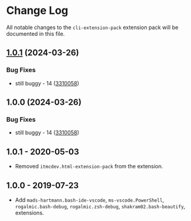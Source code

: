 # Change Log
All notable changes to the `cli-extension-pack` extension pack will be documented in this file.

## [1.0.1](https://github.com/ITMCdev/vscode-extensions/compare/cli-extension-pack-v1.0.0...cli-extension-pack-v1.0.1) (2024-03-26)


### Bug Fixes

* still buggy - 14 ([3310058](https://github.com/ITMCdev/vscode-extensions/commit/3310058b0fa82ef15cbcb983946897a2c09a98f6))

## 1.0.0 (2024-03-26)


### Bug Fixes

* still buggy - 14 ([3310058](https://github.com/ITMCdev/vscode-extensions/commit/3310058b0fa82ef15cbcb983946897a2c09a98f6))

## 1.0.1 - 2020-05-03

- Removed `itmcdev.html-extension-pack` from the extension.

## 1.0.0 - 2019-07-23

- Add `mads-hartmann.bash-ide-vscode`, `ms-vscode.PowerShell`, `rogalmic.bash-debug`, `rogalmic.zsh-debug`, `shakram02.bash-beautify`, extensions.
